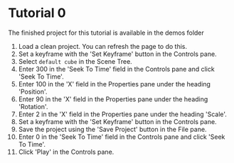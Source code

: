 # Tutorial 0

The finished project for this tutorial is available in the demos folder

1. Load a clean project. You can refresh the page to do this.
2. Set a keyframe with the 'Set Keyframe' button in the Controls pane.
3. Select `default cube` in the Scene Tree.
4. Enter 300 in the 'Seek To Time' field in the Controls pane and click 'Seek To Time'.
5. Enter 100 in the 'X' field in the Properties pane under the heading 'Position'.
6. Enter 90 in the 'X' field in the Properties pane under the heading 'Rotation'.
7. Enter 2 in the 'X' field in the Properties pane under the heading 'Scale'.
8. Set a keyframe with the 'Set Keyframe' button in the Controls pane.
9. Save the project using the 'Save Project' button in the File pane.
10. Enter 0 in the 'Seek To Time' field in the Controls pane and click 'Seek To Time'.
11. Click 'Play' in the Controls pane.

